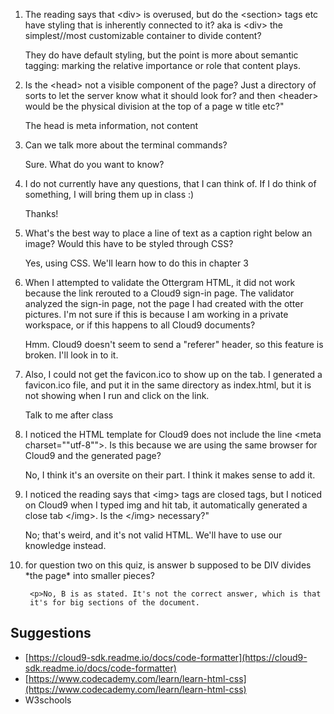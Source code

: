 <ol class="questions">

<li> The reading says that &lt;div&gt; is overused, but do the &lt;section&gt; tags etc
have styling that is inherently connected to it? aka is &lt;div&gt; the
simplest//most customizable container to divide content?

<p>They do have default styling, but the point is more about semantic
tagging: marking the relative importance or role that content plays.

<li>Is the &lt;head&gt; not a visible component of the page? Just a directory of sorts to let the server know what it should look for? and then &lt;header&gt; would be the physical division at the top of a page w title etc?"

<p>The head is meta information, not content

<li>Can we talk more about the terminal commands?

<p>Sure. What do you want to know?

<li>I do not currently have any questions, that I can think of. If I do
think of something, I will bring them up in class :)

<p>Thanks!

<li>What's the best way to place a line of text as a caption right below
an image? Would this have to be styled through CSS?

<p>Yes, using CSS. We'll learn how to do this in chapter 3

<li>When I attempted to validate the Ottergram HTML, it did not work
because the link rerouted to a Cloud9 sign-in page. The validator analyzed
the sign-in page, not the page I had created with the otter pictures.  I'm
not sure if this is because I am working in a private workspace, or if
this happens to all Cloud9 documents?

<p>Hmm. Cloud9 doesn't seem to send a "referer" header, so this feature is
broken. I'll look in to it.

<li>Also, I could not get the favicon.ico to show up on the tab.  I
generated a favicon.ico file, and put it in the same directory as
index.html, but it is not showing when I run and click on the link.

<p>Talk to me after class

<li>I noticed the HTML template for Cloud9 does not include the line &lt;meta
charset=""utf-8""&gt;.  Is this because we are using the same browser for
Cloud9 and the generated page?

<p>No, I think it's an oversite on their part. I think it makes sense to
add it.

<li>I noticed the reading says that &lt;img&gt; tags are closed tags, but I
noticed on Cloud9 when I typed img and hit tab, it automatically generated
a close tab &lt;/img&gt;. Is the &lt;/img&gt; necessary?"

<p>No; that's weird, and it's not valid HTML. We'll have to use our
knowledge instead.

<li>for question two on this quiz, is answer b supposed to be DIV divides
*the page* into smaller pieces?

     <p>No, B is as stated. It's not the correct answer, which is that
     it's for big sections of the document.

</ol>

## Suggestions

* [https://cloud9-sdk.readme.io/docs/code-formatter](https://cloud9-sdk.readme.io/docs/code-formatter)
* [https://www.codecademy.com/learn/learn-html-css](https://www.codecademy.com/learn/learn-html-css)
* W3schools
